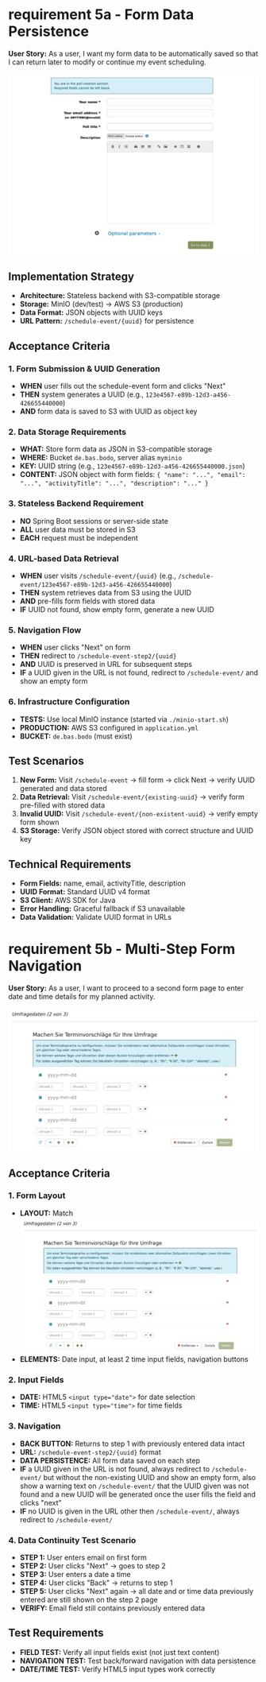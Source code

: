 # requirement 5a - Form Data Persistence

**User Story:** As a user, I want my form data to be automatically saved so that I can return later to modify or continue my event scheduling.

![Schedule Event Form 1](schedule-event.png)

## Implementation Strategy
- **Architecture:** Stateless backend with S3-compatible storage
- **Storage:** MinIO (dev/test) → AWS S3 (production)
- **Data Format:** JSON objects with UUID keys
- **URL Pattern:** `/schedule-event/{uuid}` for persistence

## Acceptance Criteria

### 1. Form Submission & UUID Generation
- **WHEN** user fills out the schedule-event form and clicks "Next"
- **THEN** system generates a UUID (e.g., `123e4567-e89b-12d3-a456-426655440000`)
- **AND** form data is saved to S3 with UUID as object key

### 2. Data Storage Requirements
- **WHAT:** Store form data as JSON in S3-compatible storage
- **WHERE:** Bucket `de.bas.bodo`, server alias `myminio`
- **KEY:** UUID string (e.g., `123e4567-e89b-12d3-a456-426655440000.json`)
- **CONTENT:** JSON object with form fields: `{ "name": "...", "email": "...", "activityTitle": "...", "description": "..." }`

### 3. Stateless Backend Requirement
- **NO** Spring Boot sessions or server-side state
- **ALL** user data must be stored in S3
- **EACH** request must be independent

### 4. URL-based Data Retrieval
- **WHEN** user visits `/schedule-event/{uuid}` (e.g., `/schedule-event/123e4567-e89b-12d3-a456-426655440000`)
- **THEN** system retrieves data from S3 using the UUID
- **AND** pre-fills form fields with stored data
- **IF** UUID not found, show empty form, generate a new UUID

### 5. Navigation Flow
- **WHEN** user clicks "Next" on form
- **THEN** redirect to `/schedule-event-step2/{uuid}`
- **AND** UUID is preserved in URL for subsequent steps
- **IF** a UUID given in the URL is not found, redirect to `/schedule-event/` and show an empty form

### 6. Infrastructure Configuration
- **TESTS:** Use local MinIO instance (started via `./minio-start.sh`)
- **PRODUCTION:** AWS S3 configured in `application.yml`
- **BUCKET:** `de.bas.bodo` (must exist)

## Test Scenarios
1. **New Form:** Visit `/schedule-event` → fill form → click Next → verify UUID generated and data stored
2. **Data Retrieval:** Visit `/schedule-event/{existing-uuid}` → verify form pre-filled with stored data
3. **Invalid UUID:** Visit `/schedule-event/{non-existent-uuid}` → verify empty form shown
4. **S3 Storage:** Verify JSON object stored with correct structure and UUID key

## Technical Requirements
- **Form Fields:** name, email, activityTitle, description
- **UUID Format:** Standard UUID v4 format
- **S3 Client:** AWS SDK for Java
- **Error Handling:** Graceful fallback if S3 unavailable
- **Data Validation:** Validate UUID format in URLs

# requirement 5b - Multi-Step Form Navigation

**User Story:** As a user, I want to proceed to a second form page to enter date and time details for my planned activity.

![Schedule Event Form 2](woodle-screenshot-step2.png)

## Acceptance Criteria

### 1. Form Layout
- **LAYOUT:** Match ![Schedule Event Form 2](woodle-screenshot-step2.png)
- **ELEMENTS:** Date input, at least 2 time input fields, navigation buttons

### 2. Input Fields
- **DATE:** HTML5 `<input type="date">` for date selection
- **TIME:** HTML5 `<input type="time">` for time fields

### 3. Navigation
- **BACK BUTTON:** Returns to step 1 with previously entered data intact
- **URL:** `/schedule-event-step2/{uuid}` format
- **DATA PERSISTENCE:** All form data saved on each step
- **IF** a UUID given in the URL is not found, always redirect to `/schedule-event/` but without the non-existing UUID and show an empty form, also show a warning text on `/schedule-event/` that the UUID given was not found and a new UUID will be generated once the user fills the field and clicks "next" 
- **IF** no UUID is given in the URL other then `/schedule-event/`, always redirect to `/schedule-event/` 


### 4. Data Continuity Test Scenario
- **STEP 1:** User enters email on first form
- **STEP 2:** User clicks "Next" → goes to step 2
- **STEP 3:** User enters a date a time
- **STEP 4:** User clicks "Back" → returns to step 1
- **STEP 5:** User clicks "Next" again → all date and or time data previously entered are still shown on the step 2 page 
- **VERIFY:** Email field still contains previously entered data

## Test Requirements
- **FIELD TEST:** Verify all input fields exist (not just text content)
- **NAVIGATION TEST:** Test back/forward navigation with data persistence
- **DATE/TIME TEST:** Verify HTML5 input types work correctly

